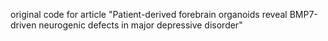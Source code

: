 original code for article "Patient-derived forebrain organoids reveal BMP7-driven neurogenic defects in major depressive disorder"
